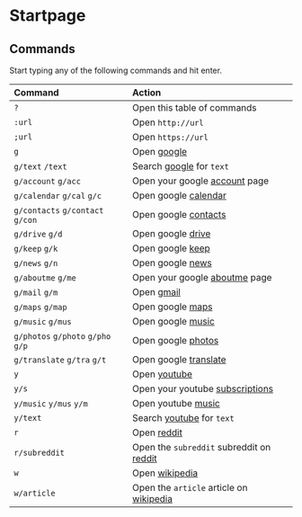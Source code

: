 # Startpage

## Commands
Start typing any of the following commands and hit enter.

Command                             |   Action
:-----------------------------------|:-------------------------------
`?`                                 |   Open this table of commands
`:url`                              |   Open `http://url`
`;url`                              |   Open `https://url`
`g`                                 |   Open [google][gg]
`g/text` `/text`                    |   Search [google][gg] for `text`
`g/account` `g/acc`                 |   Open your google [account](https://myaccount.google.com) page
`g/calendar` `g/cal` `g/c`          |   Open google [calendar](https://calendar.google.com)
`g/contacts` `g/contact` `g/con`    |   Open google [contacts](https://contacts.google.com)
`g/drive` `g/d`                     |   Open google [drive](https://drive.google.com)
`g/keep` `g/k`                      |   Open google [keep](https://keep.google.com)
`g/news` `g/n`                      |   Open google [news](https://news.google.com)
`g/aboutme` `g/me`                  |   Open your google [aboutme](https://aboutme.google.com) page
`g/mail` `g/m`                      |   Open [gmail](https://mail.google.com)
`g/maps` `g/map`                    |   Open google [maps](https://maps.google.com)
`g/music` `g/mus`                   |   Open google [music](https://music.google.com)
`g/photos` `g/photo` `g/pho` `g/p`  |   Open google [photos](https://photos.google.com)
`g/translate` `g/tra` `g/t`         |   Open google [translate](https://translate.google.com)
`y`                                 |   Open [youtube][yt]
`y/s`                               |   Open your youtube [subscriptions](https://youtube.com/feed/subscriptions)
`y/music` `y/mus` `y/m`             |   Open youtube [music](https://music.youtube.com)
`y/text`                            |   Search [youtube][yt] for `text`
`r`                                 |   Open [reddit][rt]
`r/subreddit`                       |   Open the `subreddit` subreddit on [reddit][rt]
`w`                                 |   Open [wikipedia][wp]
`w/article`                         |   Open the `article` article on [wikipedia][wp]

[gg]: https://google.com
[yt]: https://youtube.com
[rt]: https://reddit.com
[wp]: https://www.wikipedia.org
